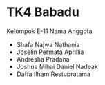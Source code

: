 # TK4 Babadu

Kelompok E-11
Nama Anggota
- Shafa Najwa Nathania
- Joselin Permata Aprillia
- Andresha Pradana
- Joshua Mihai Daniel Nadeak
- Daffa Ilham Restupratama